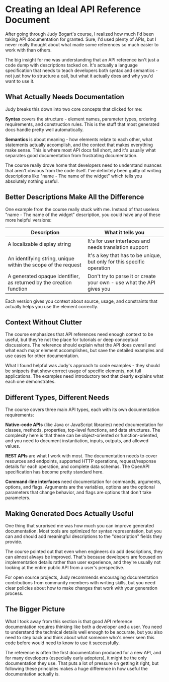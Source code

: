 # Creating an Ideal API Reference Document

After going through Judy Bogart's course, I realized how much I'd been taking API documentation for granted. Sure, I'd used plenty of APIs, but I never really thought about what made some references so much easier to work with than others.

The big insight for me was understanding that an API reference isn't just a code dump with descriptions tacked on. It's actually a language specification that needs to teach developers both syntax and semantics - not just how to structure a call, but what it actually does and why you'd want to use it.

## What Actually Needs Documentation

Judy breaks this down into two core concepts that clicked for me:

**Syntax** covers the structure - element names, parameter types, ordering requirements, and construction rules. This is the stuff that most generated docs handle pretty well automatically.

**Semantics** is about meaning - how elements relate to each other, what statements actually accomplish, and the context that makes everything make sense. This is where most API docs fall short, and it's usually what separates good documentation from frustrating documentation.

The course really drove home that developers need to understand nuances that aren't obvious from the code itself. I've definitely been guilty of writing descriptions like "name - The name of the widget" which tells you absolutely nothing useful.

## Better Descriptions Make All the Difference

One example from the course really stuck with me. Instead of that useless "name - The name of the widget" description, you could have any of these more helpful versions:

| Description | What it tells you |
|-------------|-------------------|
| A localizable display string | It's for user interfaces and needs translation support |
| An identifying string, unique within the scope of the request | It's a key that has to be unique, but only for this specific operation |
| A generated opaque identifier, as returned by the creation function | Don't try to parse it or create your own - use what the API gives you |

Each version gives you context about source, usage, and constraints that actually helps you use the element correctly.

## Context Without Clutter

The course emphasizes that API references need enough context to be useful, but they're not the place for tutorials or deep conceptual discussions. The reference should explain what the API does overall and what each major element accomplishes, but save the detailed examples and use cases for other documentation.

What I found helpful was Judy's approach to code examples - they should be snippets that show correct usage of specific elements, not full applications. The examples need introductory text that clearly explains what each one demonstrates.

## Different Types, Different Needs

The course covers three main API types, each with its own documentation requirements:

**Native-code APIs** (like Java or JavaScript libraries) need documentation for classes, methods, properties, top-level functions, and data structures. The complexity here is that these can be object-oriented or function-oriented, and you need to document instantiation, inputs, outputs, and allowed values.

**REST APIs** are what I work with most. The documentation needs to cover resources and endpoints, supported HTTP operations, request/response details for each operation, and complete data schemas. The OpenAPI specification has become pretty standard here.

**Command-line interfaces** need documentation for commands, arguments, options, and flags. Arguments are the variables, options are the optional parameters that change behavior, and flags are options that don't take parameters.

## Making Generated Docs Actually Useful

One thing that surprised me was how much you can improve generated documentation. Most tools are optimized for syntax representation, but you can and should add meaningful descriptions to the "description" fields they provide.

The course pointed out that even when engineers do add descriptions, they can almost always be improved. That's because developers are focused on implementation details rather than user experience, and they're usually not looking at the entire public API from a user's perspective.

For open source projects, Judy recommends encouraging documentation contributions from community members with writing skills, but you need clear policies about how to make changes that work with your generation process.

## The Bigger Picture

What I took away from this section is that good API reference documentation requires thinking like both a developer and a user. You need to understand the technical details well enough to be accurate, but you also need to step back and think about what someone who's never seen this code before would need to know to use it successfully.

The reference is often the first documentation produced for a new API, and for many developers (especially early adopters), it might be the only documentation they use. That puts a lot of pressure on getting it right, but following these principles makes a huge difference in how useful the documentation actually is.